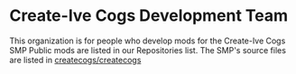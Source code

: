 # Create-Ive Cogs Development Team
This organization is for people who develop mods for the Create-Ive Cogs SMP
Public mods are listed in our Repositories list. The SMP's source files are listed in [createcogs/createcogs](https://github.com/createcogs/createcogs)
